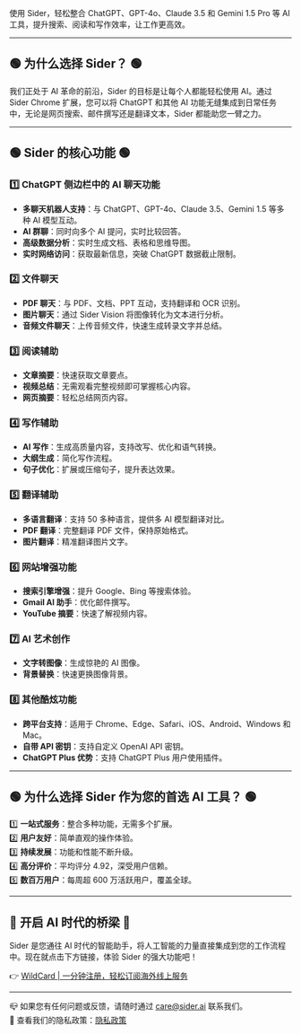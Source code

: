 使用 Sider，轻松整合 ChatGPT、GPT-4o、Claude 3.5 和 Gemini 1.5 Pro 等 AI 工具，提升搜索、阅读和写作效率，让工作更高效。

---

## 🟢 为什么选择 Sider？ 🟢

我们正处于 AI 革命的前沿，Sider 的目标是让每个人都能轻松使用 AI。通过 Sider Chrome 扩展，您可以将 ChatGPT 和其他 AI 功能无缝集成到日常任务中，无论是网页搜索、邮件撰写还是翻译文本，Sider 都能助您一臂之力。

---

## 🟢 Sider 的核心功能 🟢

### 1️⃣ ChatGPT 侧边栏中的 AI 聊天功能
- **多聊天机器人支持**：与 ChatGPT、GPT-4o、Claude 3.5、Gemini 1.5 等多种 AI 模型互动。
- **AI 群聊**：同时向多个 AI 提问，实时比较回答。
- **高级数据分析**：实时生成文档、表格和思维导图。
- **实时网络访问**：获取最新信息，突破 ChatGPT 数据截止限制。

### 2️⃣ 文件聊天
- **PDF 聊天**：与 PDF、文档、PPT 互动，支持翻译和 OCR 识别。
- **图片聊天**：通过 Sider Vision 将图像转化为文本进行分析。
- **音频文件聊天**：上传音频文件，快速生成转录文字并总结。

### 3️⃣ 阅读辅助
- **文章摘要**：快速获取文章要点。
- **视频总结**：无需观看完整视频即可掌握核心内容。
- **网页摘要**：轻松总结网页内容。

### 4️⃣ 写作辅助
- **AI 写作**：生成高质量内容，支持改写、优化和语气转换。
- **大纲生成**：简化写作流程。
- **句子优化**：扩展或压缩句子，提升表达效果。

### 5️⃣ 翻译辅助
- **多语言翻译**：支持 50 多种语言，提供多 AI 模型翻译对比。
- **PDF 翻译**：完整翻译 PDF 文件，保持原始格式。
- **图片翻译**：精准翻译图片文字。

### 6️⃣ 网站增强功能
- **搜索引擎增强**：提升 Google、Bing 等搜索体验。
- **Gmail AI 助手**：优化邮件撰写。
- **YouTube 摘要**：快速了解视频内容。

### 7️⃣ AI 艺术创作
- **文字转图像**：生成惊艳的 AI 图像。
- **背景替换**：快速更换图像背景。

### 8️⃣ 其他酷炫功能
- **跨平台支持**：适用于 Chrome、Edge、Safari、iOS、Android、Windows 和 Mac。
- **自带 API 密钥**：支持自定义 OpenAI API 密钥。
- **ChatGPT Plus 优势**：支持 ChatGPT Plus 用户使用插件。

---

## 🟢 为什么选择 Sider 作为您的首选 AI 工具？ 🟢

1️⃣ **一站式服务**：整合多种功能，无需多个扩展。  
2️⃣ **用户友好**：简单直观的操作体验。  
3️⃣ **持续发展**：功能和性能不断升级。  
4️⃣ **高分评价**：平均评分 4.92，深受用户信赖。  
5️⃣ **数百万用户**：每周超 600 万活跃用户，覆盖全球。  

---

## 🚀 开启 AI 时代的桥梁 🚀

Sider 是您通往 AI 时代的智能助手，将人工智能的力量直接集成到您的工作流程中。现在就点击下方链接，体验 Sider 的强大功能吧！

👉 [WildCard | 一分钟注册，轻松订阅海外线上服务](https://bit.ly/bewildcard)

---

📪 如果您有任何问题或反馈，请随时通过 care@sider.ai 联系我们。  
📄 查看我们的隐私政策：[隐私政策](https://bit.ly/bewildcard)